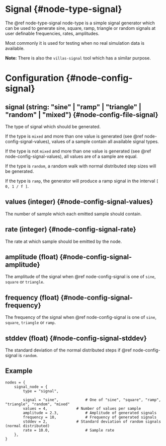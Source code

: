 # Signal {#node-type-signal}

The @ref node-type-signal node-type is a simple signal generator which can be used to generate sine, square, ramp, triangle or random signals at user definable frequencies, rates, amplitudes.

Most commonly it is used for testing when no real simulation data is available.

**Note:** There is also the `villas-signal` tool which has a similar purpose.

# Configuration {#node-config-signal}

## signal (string: "sine" | "ramp" | "triangle" | "random" | "mixed") {#node-config-file-signal}

The type of signal which should be generated.

If the type is `mixed` and more than one value is generated (see @ref node-config-signal-values), values of a sample contain all available signal types.

If the type is not `mixed` and more than one value is generated (see @ref node-config-signal-values), all values are of a sample are equal.

If the type is `random`, a random walk with normal distributed step sizes will be generated.

If the type is `ramp`, the generator will produce a ramp signal in the interval `[ 0, 1 / f ]`.

## values (integer) {#node-config-signal-values}

The number of sample which each emitted sample should contain.

## rate (integer) {#node-config-signal-rate}

The rate at which sample should be emitted by the node.

## amplitude (float) {#node-config-signal-amplitude}

The amplitude of the signal when @ref node-config-signal is one of `sine`, `square` or `triangle`.

## frequency (float) {#node-config-signal-frequency}

The frequency of the signal when @ref node-config-signal is one of `sine`, `square`, `triangle` or `ramp`.

## stddev (float) {#node-config-signal-stddev}

The standard deviation of the normal distributed steps if @ref node-config-signal is `random`.

## Example

```
nodes = {
	signal_node = {
		type = "signal",

		signal = "sine",			# One of "sine", "square", "ramp", "triangle", "random", "mixed"
		values = 4,				# Number of values per sample
		amplitude = 2.3,			# Amplitude of generated signals
		frequency = 10,				# Frequency of generated signals
		stddev = 2,				# Standard deviation of random signals (normal distributed)
		rate = 10.0,				# Sample rate
	},
}
```
